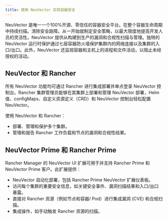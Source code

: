 ```yaml
---
title: 使用 NeuVector 实现容器安全
---
```


<head>
  <link rel="canonical" href="https://ranchermanager.docs.rancher.com/zh/integrations-in-rancher/neuvector"/>
</head>

NeuVector 是唯一一个100%开源、零信任的容器安全平台。在整个容器生命周期中持续扫描。清除安全路障。从一开始就制定安全策略，以最大限度地提高开发人员的灵活性。NeuVector 提供从构建到生产的漏洞和合规性扫描与管理。独特的 NeuVector 运行时保护通过七层容器防火墙保护集群内的网络连接以及集群的入口/出口。此外，NeuVector 还监视容器和主机上的进程和文件活动，以阻止未经授权的活动。

## NeuVector 和 Rancher

所有 NeuVector 功能均可通过 Rancher 进行集成部署并单点登录 NeuVector 控制台。Rancher 集群管理员能够在其集群上部署和管理 NeuVector 部署，Helm 值、configMaps、自定义资源定义（CRD）和 NeuVector 控制台轻松配置 NeuVector。

使用 NeuVector 和 Rancher：

- 部署、管理和保护多个集群。
- 管理和报告 Rancher 工作负载和节点的漏洞和合规性结果。

## NeuVector Prime 和 Rancher Prime

Rancher Manager 的 NeuVector UI 扩展可用于并支持 Rancher Prime 和 NeuVector Prime 客户。此扩展提供：

- NeuVector 自动化部署，包括 Rancher Prime NeuVector 扩展仪表板。
- 访问每个集群的重要安全信息，如关键安全事件、漏洞扫描结果和入口/出口暴露。
- 直接对 Rancher 资源（例如节点和容器/ Pod）进行集成漏洞 (CVE) 和合规扫描。
- 集成操作，如手动触发 Rancher 资源的扫描。
